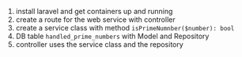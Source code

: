 1. install laravel and get containers up and running
2. create a route for the web service with controller
3. create a service class with method `isPrimeNumnber($number): bool`
4. DB table `handled_prime_numbers` with Model and Repository
5. controller uses the service class and the repository
